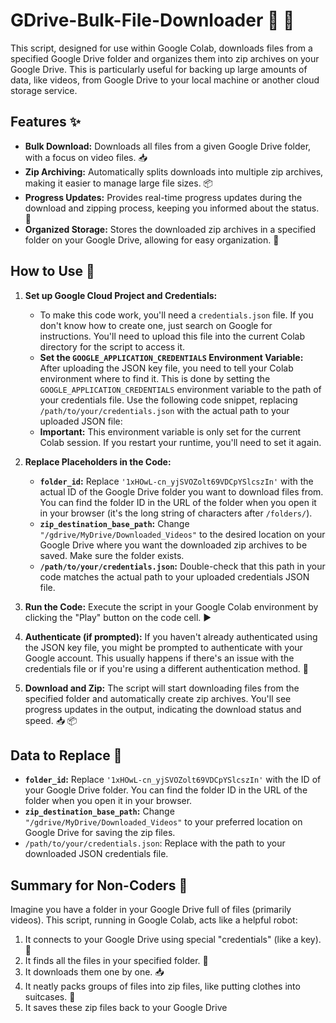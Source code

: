 # GDrive-Bulk-File-Downloader 📁 🔗

This script, designed for use within Google Colab, downloads files from a specified Google Drive folder and organizes them into zip archives on your Google Drive. This is particularly useful for backing up large amounts of data, like videos, from Google Drive to your local machine or another cloud storage service.

## Features ✨

* **Bulk Download:** Downloads all files from a given Google Drive folder, with a focus on video files. 📥
* **Zip Archiving:** Automatically splits downloads into multiple zip archives, making it easier to manage large file sizes. 📦
* **Progress Updates:** Provides real-time progress updates during the download and zipping process, keeping you informed about the status. 🔄
* **Organized Storage:** Stores the downloaded zip archives in a specified folder on your Google Drive, allowing for easy organization. 💾

## How to Use 🚀

1. **Set up Google Cloud Project and Credentials:**
   - To make this code work, you'll need a `credentials.json` file. If you don't know how to create one, just search on Google for instructions. You'll need to upload this file into the current Colab directory for the script to access it.
   - **Set the `GOOGLE_APPLICATION_CREDENTIALS` Environment Variable:** After uploading the JSON key file, you need to tell your Colab environment where to find it. This is done by setting the `GOOGLE_APPLICATION_CREDENTIALS` environment variable to the path of your credentials file. Use the following code snippet, replacing `/path/to/your/credentials.json` with the actual path to your uploaded JSON file:
   - **Important:** This environment variable is only set for the current Colab session. If you restart your runtime, you'll need to set it again.

2. **Replace Placeholders in the Code:** 

   - **`folder_id`:** Replace `'1xHOwL-cn_yjSVOZolt69VDCpYSlcszIn'` with the actual ID of the Google Drive folder you want to download files from. You can find the folder ID in the URL of the folder when you open it in your browser (it's the long string of characters after `/folders/`).
   - **`zip_destination_base_path`:** Change `"/gdrive/MyDrive/Downloaded_Videos"` to the desired location on your Google Drive where you want the downloaded zip archives to be saved. Make sure the folder exists.
   - **`/path/to/your/credentials.json`:** Double-check that this path in your code matches the actual path to your uploaded credentials JSON file.

3. **Run the Code:** Execute the script in your Google Colab environment by clicking the "Play" button on the code cell. ▶️

4. **Authenticate (if prompted):** If you haven't already authenticated using the JSON key file, you might be prompted to authenticate with your Google account. This usually happens if there's an issue with the credentials file or if you're using a different authentication method. 🔑

5. **Download and Zip:** The script will start downloading files from the specified folder and automatically create zip archives. You'll see progress updates in the output, indicating the download status and speed. 📥 📦


## Data to Replace 📝

*  **`folder_id`:**  Replace `'1xHOwL-cn_yjSVOZolt69VDCpYSlcszIn'` with the ID of your Google Drive folder. You can find the folder ID in the URL of the folder when you open it in your browser.
*  **`zip_destination_base_path`:**  Change `"/gdrive/MyDrive/Downloaded_Videos"` to your preferred location on Google Drive for saving the zip files.
*  `/path/to/your/credentials.json`: Replace with the path to your downloaded JSON credentials file.



## Summary for Non-Coders 👶

Imagine you have a folder in your Google Drive full of files (primarily videos). This script, running in Google Colab, acts like a helpful robot:

1. It connects to your Google Drive using special "credentials" (like a key). 🔑
2. It finds all the files in your specified folder. 🔎
3. It downloads them one by one. 📥
4. It neatly packs groups of files into zip files, like putting clothes into suitcases. 🧳
5. It saves these zip files back to your Google Drive
